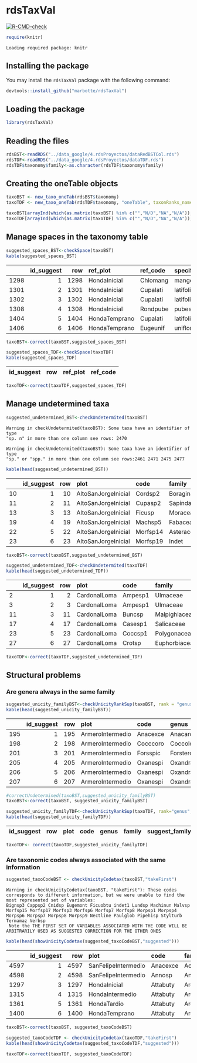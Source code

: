 # rdsTaxVal


<!-- badges: start -->

[![R-CMD-check](https://github.com/marbotte/rdsTaxVal/actions/workflows/R-CMD-check.yaml/badge.svg)](https://github.com/marbotte/rdsTaxVal/actions/workflows/R-CMD-check.yaml)
<!-- badges: end -->

``` r
require(knitr)
```

    Loading required package: knitr

## Installing the package

You may install the `rdsTaxVal` package with the following command:

``` r
devtools::install_github("marbotte/rdsTaxVal")
```

## Loading the package

``` r
library(rdsTaxVal)
```

## Reading the files

``` r
rdsBST<-readRDS("../data_google/4.rdsProyectos/dataRedBSTCol.rds")
rdsTDF<-readRDS("../data_google/4.rdsProyectos/dataTDF.rds")
rdsTDF$taxonomy$family<-as.character(rdsTDF$taxonomy$family)
```

## Creating the oneTable objects

``` r
taxoBST <- new_taxo_oneTab(rdsBST$taxonomy)
taxoTDF <- new_taxo_oneTab(rdsTDF$taxonomy, "oneTable", taxonRanks_names = c(family="family", genus="genus",species="sp_epithet"), taxonRanks_epithetized = c("sp_epithet"))

taxoBST[arrayInd(which(as.matrix(taxoBST) %in% c("","N/D","NA","N/A")), .dim=dim(taxoBST), useNames = T)] <- NA
taxoTDF[arrayInd(which(as.matrix(taxoTDF) %in% c("","N/D","NA","N/A")), .dim=dim(taxoTDF), useNames = T)] <- NA
```

## Manage spaces in the taxonomy table

``` r
suggested_spaces_BST<-checkSpace(taxoBST)
kable(suggested_spaces_BST)
```

|  | id_suggest | row | ref_plot | ref_code | specificEpithet | suggest_specificEpithet |
|:---|---:|---:|:---|:---|:---|:---|
| 1298 | 1 | 1298 | HondaInicial | Chlomang | mangense# | mangense |
| 1301 | 2 | 1301 | HondaInicial | Cupalati | latifolia# | latifolia |
| 1302 | 3 | 1302 | HondaInicial | Cupalati | latifolia# | latifolia |
| 1308 | 4 | 1308 | HondaInicial | Rondpube | pubescens# | pubescens |
| 1404 | 5 | 1404 | HondaTemprano | Cupalati | latifolia# | latifolia |
| 1406 | 6 | 1406 | HondaTemprano | Eugeunif | uniflora# | uniflora |

``` r
taxoBST<-correct(taxoBST,suggested_spaces_BST)
```

``` r
suggested_spaces_TDF<-checkSpace(taxoTDF)
kable(suggested_spaces_TDF)
```

| id_suggest | row | ref_plot | ref_code |
|-----------:|----:|:---------|:---------|

``` r
taxoTDF<-correct(taxoTDF,suggested_spaces_TDF)
```

## Manage undetermined taxa

``` r
suggested_undetermined_BST<-checkUndetermited(taxoBST)
```

    Warning in checkUndetermited(taxoBST): Some taxa have an identifier of type
    "sp. n" in more than one column see rows: 2470

    Warning in checkUndetermited(taxoBST): Some taxa have an identifier of type
    "sp." or "spp." in more than one column see rows:2461 2471 2475 2477

``` r
kable(head(suggested_undetermined_BST))
```

|  | id_suggest | row | plot | code | family | genus | specificEpithet | infraspecificEpithet | suggest_family | suggest_genus | suggest_specificEpithet | suggest_infraspecificEpithet | suggest_identificationQualifier | suggest_verbatimTaxonRank |
|:---|---:|---:|:---|:---|:---|:---|:---|:---|:---|:---|:---|:---|:---|:---|
| 10 | 1 | 10 | AltoSanJorgeInicial | Cordsp2 | Boraginaceae | Cordia | sp2 | NA | Boraginaceae | Cordia | NA | NA | NA | sp2 |
| 11 | 2 | 11 | AltoSanJorgeInicial | Cupasp2 | Sapindaceae | Cupania | sp2 | NA | Sapindaceae | Cupania | NA | NA | NA | sp2 |
| 13 | 3 | 13 | AltoSanJorgeInicial | Ficusp | Moraceae | Ficus | sp | NA | Moraceae | Ficus | NA | NA | NA | sp |
| 19 | 4 | 19 | AltoSanJorgeInicial | Machsp5 | Fabaceae | Machaerium | sp5 | NA | Fabaceae | Machaerium | NA | NA | NA | sp5 |
| 22 | 5 | 22 | AltoSanJorgeInicial | Morfsp14 | Asteraceae | Morpho | sp14 | NA | Asteraceae | NA | NA | NA | NA | sp14 |
| 23 | 6 | 23 | AltoSanJorgeInicial | Morfsp19 | Indet | Morpho | sp19 | NA | NA | NA | NA | NA | NA | sp19 |

``` r
taxoBST<-correct(taxoBST,suggested_undetermined_BST)
```

``` r
suggested_undetermined_TDF<-checkUndetermited(taxoTDF)
kable(head(suggested_undetermined_TDF))
```

|  | id_suggest | row | plot | code | family | genus | sp_epithet | suggest_family | suggest_genus | suggest_sp_epithet | suggest_verbatimTaxonRank |
|:---|---:|---:|:---|:---|:---|:---|:---|:---|:---|:---|:---|
| 2 | 1 | 2 | CardonalLoma | Ampesp1 | Ulmaceae | Ampelocera | sp1 | Ulmaceae | Ampelocera | NA | sp1 |
| 3 | 2 | 3 | CardonalLoma | Ampesp1 | Ulmaceae | Ampelocera | sp1 | Ulmaceae | Ampelocera | NA | sp1 |
| 11 | 3 | 11 | CardonalLoma | Buncsp | Malpighiaceae | Bunchosia | sp | Malpighiaceae | Bunchosia | NA | sp |
| 17 | 4 | 17 | CardonalLoma | Casesp1 | Salicaceae | Casearia | sp1 | Salicaceae | Casearia | NA | sp1 |
| 23 | 5 | 23 | CardonalLoma | Coccsp1 | Polygonaceae | Coccoloba | sp1 | Polygonaceae | Coccoloba | NA | sp1 |
| 27 | 6 | 27 | CardonalLoma | Crotsp | Euphorbiaceae | Croton | sp | Euphorbiaceae | Croton | NA | sp |

``` r
taxoTDF<-correct(taxoTDF,suggested_undetermined_TDF)
```

## Structural problems

### Are genera always in the same family

``` r
suggested_unicity_familyBST<-checkUnicityRankSup(taxoBST, rank = "genus", superior="family")
kable(head(suggested_unicity_familyBST))
```

|  | id_suggest | row | plot | code | genus | family | suggest_family |
|:---|---:|---:|:---|:---|:---|:---|:---|
| 195 | 1 | 195 | ArmeroIntermedio | Anacexce | Anacardium | Acardiaceae | Anacardiaceae |
| 198 | 2 | 198 | ArmeroIntermedio | Cocccoro | Coccoloba | Polygoceae | Polygonaceae |
| 201 | 3 | 201 | ArmeroIntermedio | Forsspic | Forsteronia | Apocyceae | Apocynaceae |
| 205 | 4 | 205 | ArmeroIntermedio | Oxanespi | Oxandra | Annoceae | Annonaceae |
| 206 | 5 | 206 | ArmeroIntermedio | Oxanespi | Oxandra | Annoceae | Annonaceae |
| 207 | 6 | 207 | ArmeroIntermedio | Oxanespi | Oxandra | Annoceae | Annonaceae |

``` r
#correctUndetermined(taxoBST,suggested_unicity_familyBST)
taxoBST<-correct(taxoBST, suggested_unicity_familyBST)
```

``` r
suggested_unicity_familyTDF<-checkUnicityRankSup(taxoTDF, rank="genus",superior="family")
kable(head(suggested_unicity_familyTDF))
```

| id_suggest | row | plot | code | genus | family | suggest_family |
|-----------:|----:|:-----|:-----|:------|:-------|:---------------|

``` r
taxoTDF<- correct(taxoTDF,suggested_unicity_familyTDF)
```

### Are taxonomic codes always associated with the same information

``` r
suggested_taxoCodeBST <- checkUnicityCodetax(taxoBST,"takeFirst")
```

    Warning in checkUnicityCodetax(taxoBST, "takeFirst"): These codes corresponds to different information, but we were unable to find the most represented set of variables:
    Bignsp3 Cappsp2 Cnidsp Eugemont Ficuobtu indet1 Lundsp Machinun Malvsp Morfsp15 Morfsp17 Morfsp3 Morfsp6 Morfsp7 Morfsp8 Morpsp1 Morpsp4 Morpsp6 Morpsp7 Morpsp8 Morpsp9 Nectline Paulglob Pipehisp Stylturb Termamaz Verbsp
     Note the THE FIRST SET OF VARIABLES ASSOCIATED WITH THE CODE WILL BE ARBITRARILY USED AS SUGGESTED CORRECTION FOR THE OTHER ONES

``` r
kable(head(showUnicityCodetax(suggested_taxoCodeBST,"suggested")))
```

|  | id_suggest | row | plot | code | family | genus | specificEpithet | infraspecificEpithet | suggest_family | suggest_genus | suggest_specificEpithet | suggest_infraspecificEpithet |
|:---|---:|---:|:---|:---|:---|:---|:---|:---|:---|:---|:---|:---|
| 4597 | 1 | 4597 | SanFelipeIntermedio | Anacexce | Acardiaceae | Acardium | excelsum | NA | Anacardiaceae | Anacardium | excelsum | NA |
| 4598 | 2 | 4598 | SanFelipeIntermedio | Annosp | Annoceae | Anno | NA | NA | Annonaceae | Annona | NA | NA |
| 1297 | 3 | 1297 | HondaInicial | Attabuty | Arecaceae | Attalea | butyraceae | NA | Arecaceae | Attalea | butyracea | NA |
| 1315 | 4 | 1315 | HondaIntermedio | Attabuty | Arecaceae | Attalea | butyraceae | NA | Arecaceae | Attalea | butyracea | NA |
| 1361 | 5 | 1361 | HondaTardio | Attabuty | Arecaceae | Attalea | butyraceae | NA | Arecaceae | Attalea | butyracea | NA |
| 1400 | 6 | 1400 | HondaTemprano | Attabuty | Arecaceae | Attalea | butyraceae | NA | Arecaceae | Attalea | butyracea | NA |

``` r
taxoBST<-correct(taxoBST, suggested_taxoCodeBST)
```

``` r
suggested_taxoCodeTDF <- checkUnicityCodetax(taxoTDF,"takeFirst")
kable(head(showUnicityCodetax(suggested_taxoCodeTDF,"suggested")))
```

``` r
taxoTDF<-correct(taxoTDF, suggested_taxoCodeTDF)
```
